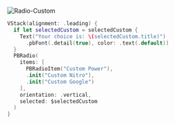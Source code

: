 ![Radio-Custom](https://github.com/powerhome/playbook-swift/assets/112719604/f298dec8-1168-4992-9929-2ef9f8cd5800)

```swift
VStack(alignment: .leading) {
  if let selectedCustom = selectedCustom {
    Text("Your choice is: \(selectedCustom.title)")
      .pbFont(.detail(true), color: .text(.default))
  }
  PBRadio(
    items: [
      PBRadioItem("Custom Power"),
      .init("Custom Nitro"),
      .init("Custom Google")
    ],
    orientation: .vertical,
    selected: $selectedCustom
  )
}
```
